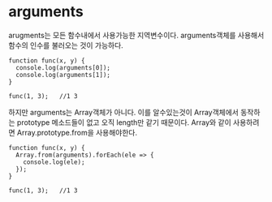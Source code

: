arguments
===

arugments는 모든 함수내에서 사용가능한 지역변수이다. arguments객체를 사용해서 함수의 인수를 불러오는 것이 가능하다.

```
function func(x, y) {
  console.log(arguments[0]);
  console.log(arguments[1]);
}

func(1, 3);   //1 3
```
하지만 arguments는 Array객체가 아니다. 이를 알수있는것이 Array객체에서 동작하는 prototype 메소드들이 없고 오직 length만 같기 때문이다.
Array와 같이 사용하려면 Array.prototype.from을 사용해야한다.

```
function func(x, y) {
  Array.from(arguments).forEach(ele => {
    console.log(ele);
  }); 
}

func(1, 3);   //1 3
```